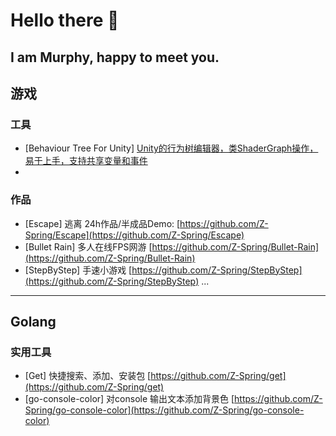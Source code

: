 # Hello there 👋
  
I am Murphy, happy to meet you.
---
## 游戏
### 工具
- [Behaviour Tree For Unity] [Unity的行为树编辑器，类ShaderGraph操作，易于上手，支持共享变量和事件](https://github.com/Z-Spring/BehaviourTreeEditor)
- 
### 作品 
- [Escape] 逃离 24h作品/半成品Demo: [https://github.com/Z-Spring/Escape](https://github.com/Z-Spring/Escape)
- [Bullet Rain] 多人在线FPS网游 [https://github.com/Z-Spring/Bullet-Rain](https://github.com/Z-Spring/Bullet-Rain)
- [StepByStep] 手速小游戏 [https://github.com/Z-Spring/StepByStep](https://github.com/Z-Spring/StepByStep)
...
---
## Golang
### 实用工具
- [Get] 快捷搜索、添加、安装包 [https://github.com/Z-Spring/get](https://github.com/Z-Spring/get)
- [go-console-color] 对console 输出文本添加背景色 [https://github.com/Z-Spring/go-console-color](https://github.com/Z-Spring/go-console-color)

